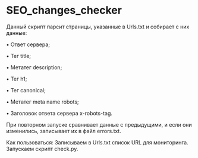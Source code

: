 # SEO_changes_checker
Данный скрипт парсит страницы, указанные в Urls.txt и собирает с них данные:

•	Ответ сервера;

•	Тег title;

•	Метатег description;

•	Тег h1;

•	Тег canonical;

•	Метатег meta name robots;

•	Заголовок ответа сервера x-robots-tag.


При повторном запуске сравнивает данные с предыдущими, и если они изменились, записывает их в файл errors.txt.

Как пользоваться:
Записываем в Urls.txt список URL для мониторинга.
Запускаем скрипт check.py.
